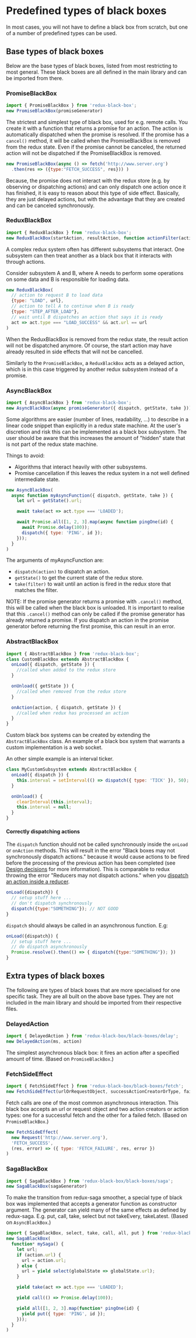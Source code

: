 # Predefined types of black boxes
In most cases, you will not have to define a black box from scratch, but one of a number of predefined types can be used.

## Base types of black boxes
Below are the base types of black boxes, listed from most restricting to most general.
These black boxes are all defined in the main library and can be imported from there.

### PromiseBlackBox
```javascript
import { PromiseBlackBox } from 'redux-black-box';
new PromiseBlackBox(promiseGenerator)
```
The strictest and simplest type of black box, used for e.g. remote calls.
You create it with a function that returns a promise for an action. The action is automatically dispatched when the promise is resolved.
If the promise has a `cancel()` method, it will be called when the PromiseBlackBox is removed from the redux state. Even if the promise cannot be canceled, the returned action will not be dispatched if the PromiseBlackBox is removed.

```javascript
new PromiseBlackBox(async () => fetch('http://www.server.org')
  .then(res => ({type:"FETCH_SUCCESS", res})) )
```

Because, the promise does not interact with the redux store (e.g. by observing or dispatching actions) and can only dispatch one action once it has finished, it is easy to reason about this type of side effect.
Basically, they are just delayed actions, but with the advantage that they are created and can be canceled synchronously.

### ReduxBlackBox
```javascript
import { ReduxBlackBox } from 'redux-black-box';
new ReduxBlackBox(startAction, resultAction, function actionFilter(action, state))
```
A complex redux system often has different subsystems that interact. One subsystem can then treat another as a black box that it interacts with through actions.

Consider subsystem A and B, where A needs to perform some operations on some data and B is responsible for loading data.

```javascript
new ReduxBlackBox(
  // action to request B to load data
  {type: "LOAD", url},
  // action to tell A to continue when B is ready
  {type: "STEP_AFTER_LOAD"},
  // wait until B dispatches an action that says it is ready
  act => act.type === "LOAD_SUCCESS" && act.url == url
)
```
When the ReduxBlackBox is removed from the redux state, the result action will not be dispatched anymore.
Of course, the start action may have already resulted in side effects that will not be cancelled.

Similarly to the `PromiseBlackBox`, a `ReduxBlackBox` acts as a delayed action, which is in this case triggered by another redux subsystem instead of a promise.


### AsyncBlackBox
```javascript
import { AsyncBlackBox } from 'redux-black-box';
new AsyncBlackBox(async promiseGenerator({ dispatch, getState, take }))
```
Some algorithms are easier (number of lines, readability, ...) to describe in a linear code snippet than explicitly in a redux state machine.
At the user's discretion and risk this can be implemented as a black box subsystem.
The user should be aware that this increases the amount of "hidden" state that is not part of the redux state machine.

Things to avoid:
* Algorithms that interact heavily with other subsystems.
* Promise cancellation if this leaves the redux system in a not well defined intermediate state.


```javascript
new AsyncBlackBox(
  async function myAsyncFunction({ dispatch, getState, take }) {
    let url = getState().url;

    await take(act => act.type === 'LOADED');

    await Promise.all([1, 2, 3].map(async function pingOne(id) {
      await Promise.delay(100));
      dispatch({ type: 'PING', id });
    }));
  }
)
```

The arguments of myAsyncFunction are:
 * `dispatch(action)` to dispatch an action.
 * `getState()` to get the current state of the redux store.
 * `take(filter)` to wait until an action is fired in the redux store that matches the filter.
 
NOTE:
If the promise generator returns a promise with `.cancel()` method, this will be called when the black box is unloaded.
It is important to realise that this `.cancel()` method can only be called if the promise generator has already returned a promise. 
If you dispatch an action in the promise generator before returning the first promise, this can result in an error.


### AbstractBlackBox
```javascript
import { AbstractBlackBox } from 'redux-black-box';
class CustomBlackBox extends AbstractBlackBox {
  onLoad({ dispatch, getState }) {
    //called when added to the redux store
  }

  onUnload({ getState }) {
    //called when removed from the redux store
  }

  onAction(action, { dispatch, getState }) {
    //called when redux has processed an action
  }
}
```

Custom black box systems can be created by extending the `AbstractBlackBox` class.
An example of a black box system that warrants a custom implementation is a web socket.

An other simple example is an interval ticker.
```javascript
class MyCustomSubsystem extends AbstractBlackBox {
  onLoad({ dispatch }) {
    this.interval = setInterval(() => dispatch({ type: 'TICK' }), 50);
  }

  onUnload() {
    clearInterval(this.interval);
    this.interval = null;
  }
}
```

#### Correctly dispatching actions
The `dispatch` function should not be called synchronously inside the `onLoad` or `onAction` methods.
This will result in the error "Black boxes may not synchronously dispatch actions." because it would cause actions to be fired before the processing of the previous action has been completed (see [Design decisions](./Design-decisions.md) for more information).
This is comparable to redux throwing the error "Reducers may not dispatch actions." when you [dispatch an action inside a reducer](https://redux.js.org/api/store#dispatch).
```javascript
onLoad({dispatch}) {
  // setup stuff here ...
  // don't dispatch synchronously
  dispatch({type:"SOMETHING"}); // NOT GOOD
}
```

`dispatch` should always be called in an asynchronous function. 
E.g:
```javascript
onLoad({dispatch}) {
  // setup stuff here ...
  // do dispatch asynchronously
  Promise.resolve().then(() => { dispatch({type:"SOMETHING"}); })
}
```


## Extra types of black boxes
The following are types of black boxes that are more specialised for one specific task.
They are all built on the above base types.
They are not included in the main library and should be imported from their respective files.


### DelayedAction
```javascript
import { DelayedAction } from 'redux-black-box/black-boxes/delay';
new DelayedAction(ms, action)
```

The simplest asynchronous black box: it fires an action after a specified amount of time.
(Based on `PromiseBlackBox`.)


### FetchSideEffect
```javascript
import { FetchSideEffect } from 'redux-black-box/black-boxes/fetch';
new FetchSideEffect(urlOrRequestObject, successActionCreatorOrType, failureActionCreatorOrType)
```
Fetch calls are one of the most common asynchronous interaction.
This black box accepts an url or request object and two action creators or action types: one for a successful fetch and the other for a failed fetch.
(Based on `PromiseBlackBox`.)

```javascript
new FetchSideEffect(
  new Request('http://www.server.org'), 
  'FETCH_SUCCESS', 
  (res, error) => ({ type: 'FETCH_FAILURE', res, error })
)
```

### SagaBlackBox
```javascript
import { SagaBlackBox } from 'redux-black-box/black-boxes/saga';
new SagaBlackBox(sagaGenerator)
```
To make the transition from redux-saga smoother, a special type of black box was implemented that accepts a generator function as constructor argument.
The generator can yield many of the same effects as defined by redux-saga. E.g. put, call, take, select but not takeEvery, takeLatest.
(Based on `AsyncBlackBox`.)

```javascript
import { SagaBlackBox, select, take, call, all, put } from 'redux-black-box/black-boxes/saga';
new SagaBlackBox(
  function* mySaga() {
    let url;
    if (action.url) {
      url = action.url;
    } else {
      url = yield select(globalState => globalState.url);
    }

    yield take(act => act.type === 'LOADED');

    yield call(() => Promise.delay(100));

    yield all([1, 2, 3].map(function* pingOne(id) {
      yield put({ type: 'PING', id });
    }));
  }
)
```


